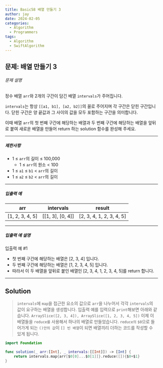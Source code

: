 ```yaml
---
title: Basic58 배열 만들기 3
author: jay
date: 2024-02-05
categories:
  - Algorithm
  - Programmers
tags:
  - Algorithm
  - SwiftAlgorithm
---
```

## 문제: 배열 만들기 3
###### 문제 설명

정수 배열 `arr`와 2개의 구간이 담긴 배열 `intervals`가 주어집니다.

`intervals`는 항상 `[[a1, b1], [a2, b2]]`의 꼴로 주어지며 각 구간은 닫힌 구간입니다. 닫힌 구간은 양 끝값과 그 사이의 값을 모두 포함하는 구간을 의미합니다.

이때 배열 `arr`의 첫 번째 구간에 해당하는 배열과 두 번째 구간에 해당하는 배열을 앞뒤로 붙여 새로운 배열을 만들어 return 하는 solution 함수를 완성해 주세요.

---

##### 제한사항

- 1 ≤ `arr`의 길이 ≤ 100,000
    - 1 ≤ `arr`의 원소 < 100
- 1 ≤ `a1` ≤ `b1` < `arr`의 길이
- 1 ≤ `a2` ≤ `b2` < `arr`의 길이

---

##### 입출력 예

|arr|intervals|result|
|---|---|---|
|[1, 2, 3, 4, 5]|[[1, 3], [0, 4]]|[2, 3, 4, 1, 2, 3, 4, 5]|

---

##### 입출력 예 설명

입출력 예 #1

- 첫 번째 구간에 해당하는 배열은 [2, 3, 4] 입니다.
- 두 번째 구간에 해당하는 배열은 [1, 2, 3, 4, 5] 입니다.
- 따라서 이 두 배열을 앞뒤로 붙인 배열인 [2, 3, 4, 1, 2, 3, 4, 5]를 return 합니다.

---

## Solution

> `intervals`에 `map`을 접근한 요소의 값으로 `arr`을 나누어서 각각 `intervals`의 값이 요구하는 배열을 생성합니다. 
> 입출력 예를 입력으로 `print`해보면 아래와 같습니다.
> `ArraySlice([2, 3, 4]), ArraySlice([1, 2, 3, 4, 5])`
> 이제 이 배열들을 `reduce를` 사용해서 하나의 배열로 만들었습니다. `reduce의` `$0`으로 들어가게 되는 `()안의 값`이 `[] 빈 배열`이 되면 배열끼리 더하는 코드를 작성할 수 있게 됩니다.

```swift
import Foundation

func solution(_ arr:[Int], _ intervals:[[Int]]) -> [Int] {
    return intervals.map{arr[$0[0]...$0[1]]}.reduce([]){$0+$1}
}
```